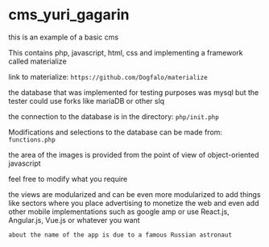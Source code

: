 # cms_yuri_gagarin

this is an example of a basic cms



This contains php, javascript, html, css and implementing a framework called materialize



link to materialize: `https://github.com/Dogfalo/materialize`



the database that was implemented for testing purposes was mysql but the tester could use forks like mariaDB or other slq



the connection to the database is in the directory: `php/init.php`



Modifications and selections to the database can be made from: `functions.php`



the area of the images is provided from the point of view of object-oriented javascript



feel free to modify what you require



the views are modularized and can be even more modularized to add things like sectors where you place advertising to monetize the web and even add other mobile implementations such as google amp or use React.js, Angular.js, Vue.js or whatever you want

``about the name of the app is due to a famous Russian astronaut``


